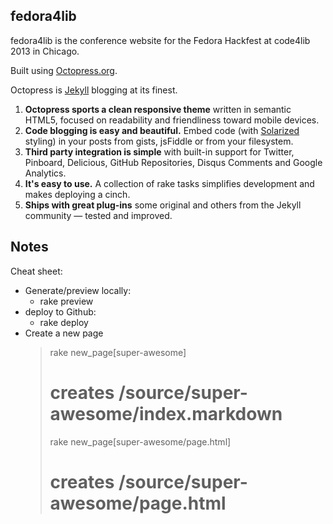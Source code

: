 ## fedora4lib

fedora4lib is the conference website for the Fedora Hackfest at code4lib 2013 in Chicago.

Built using [Octopress.org](http://octopress.org/).

Octopress is [Jekyll](https://github.com/mojombo/jekyll) blogging at its finest.

1. **Octopress sports a clean responsive theme** written in semantic HTML5, focused on readability and friendliness toward mobile devices.
2. **Code blogging is easy and beautiful.** Embed code (with [Solarized](http://ethanschoonover.com/solarized) styling) in your posts from gists, jsFiddle or from your filesystem.
3. **Third party integration is simple** with built-in support for Twitter, Pinboard, Delicious, GitHub Repositories, Disqus Comments and Google Analytics.
4. **It's easy to use.** A collection of rake tasks simplifies development and makes deploying a cinch.
5. **Ships with great plug-ins** some original and others from the Jekyll community &mdash; tested and improved.


## Notes

Cheat sheet:

* Generate/preview locally:
	* rake preview
* deploy to Github:
	* rake deploy
* Create a new page
	> rake new_page[super-awesome]
	> # creates /source/super-awesome/index.markdown
	>
	> rake new_page[super-awesome/page.html]
	> # creates /source/super-awesome/page.html
	

